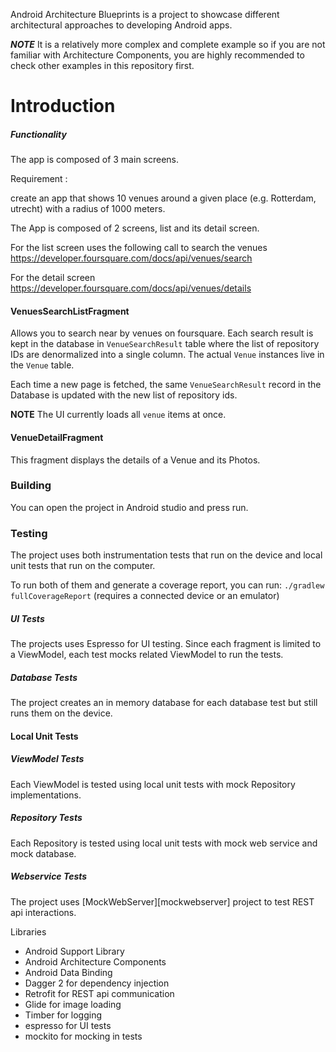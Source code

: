 Android Architecture Blueprints is a project to showcase different architectural approaches to developing Android apps. 

***NOTE*** It is a relatively more complex and complete example so if you are not familiar with Architecture Components, you are highly recommended to check other examples in this repository first.

# Introduction
##### Functionality

The app is composed of 3 main screens.

Requirement :

create an app that shows 10 venues around a given place (e.g. Rotterdam, utrecht) with a radius
of 1000 meters.

The App is composed of 2 screens, list and its detail screen.

For the list screen uses the following call to search the venues
 https://developer.foursquare.com/docs/api/venues/search

For the detail screen
https://developer.foursquare.com/docs/api/venues/details



#### VenuesSearchListFragment
Allows you to search near by venues on foursquare.
Each search result is kept in the database in `VenueSearchResult` table where
the list of repository IDs are denormalized into a single column.
The actual `Venue` instances live in the `Venue` table.

Each time a new page is fetched, the same `VenueSearchResult` record in the
Database is updated with the new list of repository ids.

**NOTE**
The UI currently loads all `venue` items at once.

#### VenueDetailFragment
This fragment displays the details of a Venue and its Photos.


### Building
You can open the project in Android studio and press run.

### Testing
The project uses both instrumentation tests that run on the device
and local unit tests that run on the computer.

To run both of them and generate a coverage report, you can run:
`./gradlew fullCoverageReport` (requires a connected device or an emulator)


##### UI Tests
The projects uses Espresso for UI testing. Since each fragment
is limited to a ViewModel, each test mocks related ViewModel to
run the tests.

##### Database Tests
The project creates an in memory database for each database test but still
runs them on the device.

#### Local Unit Tests
##### ViewModel Tests
Each ViewModel is tested using local unit tests with mock Repository
implementations.

##### Repository Tests
Each Repository is tested using local unit tests with mock web service and
mock database.

##### Webservice Tests
The project uses [MockWebServer][mockwebserver] project to test REST api interactions.


Libraries
- Android Support Library
- Android Architecture Components
- Android Data Binding
- Dagger 2 for dependency injection
- Retrofit for REST api communication
- Glide for image loading
- Timber for logging
- espresso for UI tests
- mockito for mocking in tests

